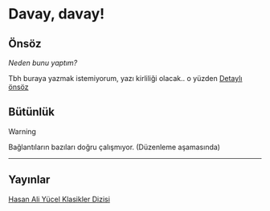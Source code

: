 # Davay, davay!

## Önsöz 

*Neden bunu yaptım?* 

Tbh buraya yazmak istemiyorum, yazı kirliliği olacak.. o yüzden [Detaylı önsöz](/slash/nbr/Dostoyevski_aynı_ben.md)

## Bütünlük
> [!WARNING] 
> Bağlantıların bazıları doğru çalışmıyor. (Düzenleme aşamasında)

<hr>

## Yayınlar

[Hasan Ali Yücel Klasikler Dizisi](slash/sample-1.md)



<!--  ESKİ

## Paylaşımlar

#### Hasan Ali Yücel Klasikleri Dizisi


- Pdf: [Yandex Disk](https://disk.yandex.com.tr/d/8o74TZrwVb_rqw)

- Epub: [Yandex Disk](https://disk.yandex.com.tr/d/SeHRrd_twABYOA)


#### İş Bankası Modern Klasikler Dizisi


- [Yandex Disk](https://disk.yandex.com.tr/d/xBbI9SWhKQMy4g)


#### Yapı Kredi Kültür Dizisi


- [Onedrive](https://1drv.ms/b/s!AvbNMdUq-oGBZmI0XStYOs084Y4?e=BCJAe5)

- [Mega](https://mega.nz/file/QpBhRTYK#SQtJrsbAyIpQw_h-KZQpWHqoORP4qjTRVyqtSAvBVFQ)

-->
